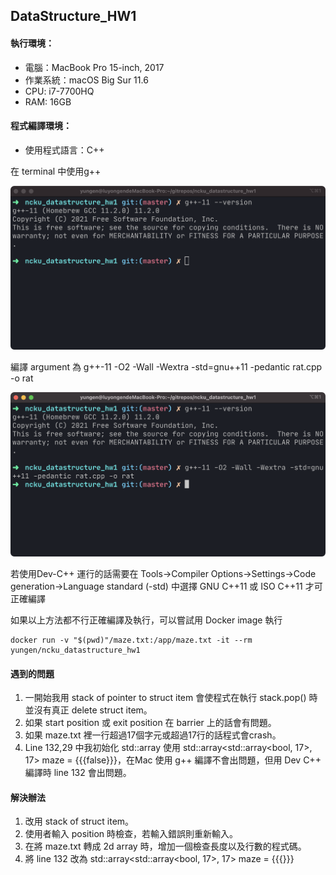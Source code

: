 ## DataStructure_HW1

#### 執行環境：

* 電腦：MacBook Pro 15-inch, 2017
* 作業系統：macOS Big Sur 11.6
* CPU: i7-7700HQ
* RAM: 16GB

#### 程式編譯環境：

* 使用程式語言：C++

在 terminal 中使用g++

![截圖 2021-10-21 下午12.58.40](asset/screenshot1.png)

編譯 argument 為 g++-11 -O2 -Wall -Wextra -std=gnu++11 -pedantic rat.cpp -o rat

![截圖 2021-10-21 下午1.10.19](asset/screenshot2.png)

若使用Dev-C++ 運行的話需要在 Tools->Compiler Options->Settings->Code generation->Language standard (-std) 中選擇 GNU C++11 或 ISO C++11 才可正確編譯

如果以上方法都不行正確編譯及執行，可以嘗試用 Docker image 執行

```shell
docker run -v "$(pwd)"/maze.txt:/app/maze.txt -it --rm yungen/ncku_datastructure_hw1
```



#### 遇到的問題

1. 一開始我用 stack of pointer to struct item 會使程式在執行 stack.pop() 時並沒有真正 delete struct item。
2. 如果 start position 或 exit position 在 barrier 上的話會有問題。
3. 如果 maze.txt 裡一行超過17個字元或超過17行的話程式會crash。
4. Line 132,29 中我初始化 std::array 使用   std::array<std::array<bool, 17>, 17> maze = {{{false}}}，在Mac 使用 g++ 編譯不會出問題，但用 Dev C++ 編譯時 line 132 會出問題。

#### 解決辦法

1. 改用 stack of struct item。
2. 使用者輸入 position 時檢查，若輸入錯誤則重新輸入。
3. 在將 maze.txt 轉成 2d array 時，增加一個檢查長度以及行數的程式碼。
4. 將 line 132 改為 std::array<std::array<bool, 17>, 17> maze = {{{}}}
